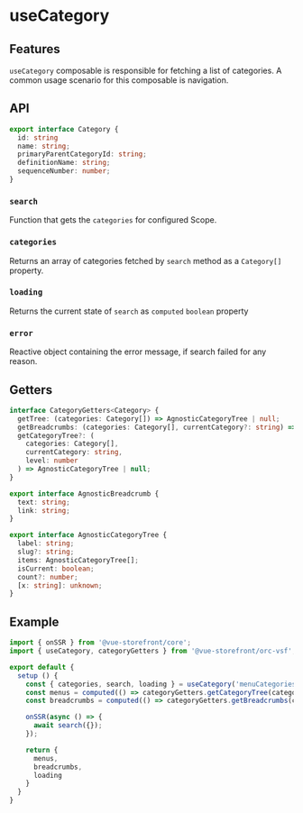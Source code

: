 # useCategory

## Features
`useCategory` composable is responsible for fetching a list of categories. A common usage scenario for this composable is navigation.

## API
```typescript
export interface Category {
  id: string
  name: string;
  primaryParentCategoryId: string;
  definitionName: string;
  sequenceNumber: number;
}
```

### `search`
Function that gets the `categories` for configured Scope.

### `categories`
Returns an array of categories fetched by `search` method as a `Category[]` property.

### `loading`
Returns the current state of `search` as `computed` `boolean` property

### `error`
Reactive object containing the error message, if search failed for any reason.

## Getters
````typescript
interface CategoryGetters<Category> {
  getTree: (categories: Category[]) => AgnosticCategoryTree | null;
  getBreadcrumbs: (categories: Category[], currentCategory?: string) => AgnosticBreadcrumb[];
  getCategoryTree?: (
    categories: Category[],
    currentCategory: string,
    level: number
  ) => AgnosticCategoryTree | null;
}

export interface AgnosticBreadcrumb {
  text: string;
  link: string;
}

export interface AgnosticCategoryTree {
  label: string;
  slug?: string;
  items: AgnosticCategoryTree[];
  isCurrent: boolean;
  count?: number;
  [x: string]: unknown;
}
````
## Example

```javascript
import { onSSR } from '@vue-storefront/core';
import { useCategory, categoryGetters } from '@vue-storefront/orc-vsf';

export default {
  setup () {
    const { categories, search, loading } = useCategory('menuCategories');
    const menus = computed(() => categoryGetters.getCategoryTree(categories.value, '', 1)?.items);
    const breadcrumbs = computed(() => categoryGetters.getBreadcrumbs(categories.value, product.category));

    onSSR(async () => {
      await search({});
    });

    return {
      menus,
      breadcrumbs,
      loading
    }
  }
}
```